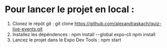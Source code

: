 # Pour lancer le projet en local : 
1. Clonez le répôt git : git clone https://github.com/alexandraskach/quiz-live-events.git
2. Installez les dépéndences :
npm install --global expo-cli
npm install
3. Lancez le projet dans le Expo Dev Tools : npm start
